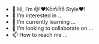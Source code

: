 - 👋 Hi, I’m @!♥Koͨmͧiͭnͥoͤ Style♥!
- 👀 I’m interested in ...
- 🌱 I’m currently learning ...
- 💞️ I’m looking to collaborate on ...
- 📫 How to reach me ...

<!---
KominoStyle/KominoStyle is a ✨ special ✨ repository because its `README.md` (this file) appears on your GitHub profile.
You can click the Preview link to take a look at your changes.
--->
